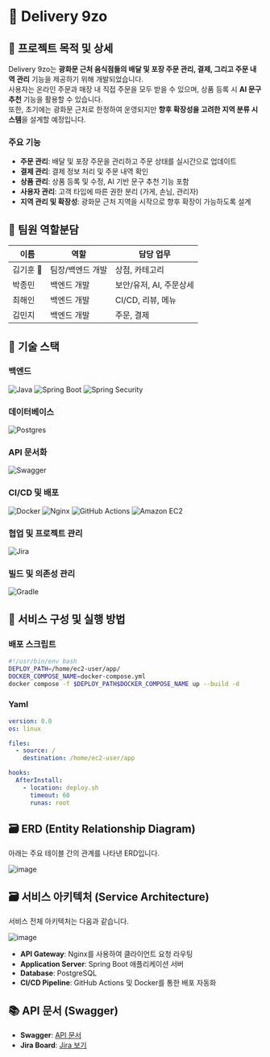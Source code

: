 # 📌 Delivery 9zo

## 📖 프로젝트 목적 및 상세
Delivery 9zo는 **광화문 근처 음식점들의 배달 및 포장 주문 관리, 결제, 그리고 주문 내역 관리** 기능을 제공하기 위해 개발되었습니다.  
사용자는 온라인 주문과 매장 내 직접 주문을 모두 받을 수 있으며, 상품 등록 시 **AI 문구 추천** 기능을 활용할 수 있습니다.  
또한, 초기에는 광화문 근처로 한정하여 운영되지만 **향후 확장성을 고려한 지역 분류 시스템**을 설계할 예정입니다.

### 주요 기능
- **주문 관리**: 배달 및 포장 주문을 관리하고 주문 상태를 실시간으로 업데이트
- **결제 관리**: 결제 정보 처리 및 주문 내역 확인
- **상품 관리**: 상품 등록 및 수정, AI 기반 문구 추천 기능 포함
- **사용자 관리**: 고객 타입에 따른 권한 분리 (가게, 손님, 관리자)
- **지역 관리 및 확장성**: 광화문 근처 지역을 시작으로 향후 확장이 가능하도록 설계



## 👥 팀원 역할분담
| 이름   | 역할           | 담당 업무                           |
|--------|----------------|-------------------------------------|
| 김기훈 👑 | 팀장/백엔드 개발 | 상점, 카테고리                       |
| 박종민 | 백엔드 개발      | 보안/유저, AI, 주문상세               |
| 최해인 | 백엔드 개발      | CI/CD, 리뷰, 메뉴                    |
| 김민지 | 백엔드 개발      | 주문, 결제                          |



## 🔧 기술 스택

### 백엔드
![Java](https://img.shields.io/badge/java-007396?style=for-the-badge&logo=OpenJDK&logoColor=white)
![Spring Boot](https://img.shields.io/badge/springboot-6DB33F?style=for-the-badge&logo=springboot&logoColor=white)
![Spring Security](https://img.shields.io/badge/Spring%20Security-6DB33F?style=for-the-badge&logo=Spring%20Security&logoColor=white)

### 데이터베이스
![Postgres](https://img.shields.io/badge/postgres-%23316192.svg?style=for-the-badge&logo=postgresql&logoColor=white)

### API 문서화
![Swagger](https://img.shields.io/badge/-Swagger-%23Clojure?style=for-the-badge&logo=swagger&logoColor=white)

### CI/CD 및 배포
![Docker](https://img.shields.io/badge/docker-%230db7ed.svg?style=for-the-badge&logo=docker&logoColor=white)
![Nginx](https://img.shields.io/badge/nginx-%23009639.svg?style=for-the-badge&logo=nginx&logoColor=white)
![GitHub Actions](https://img.shields.io/badge/GitHub%20Actions-2088FF?style=for-the-badge&logo=GitHub%20Actions&logoColor=white)
![Amazon EC2](https://img.shields.io/badge/Amazon%20EC2-FF9900?style=for-the-badge&logo=Amazon%20EC2&logoColor=white)

### 협업 및 프로젝트 관리
![Jira](https://img.shields.io/badge/jira-%230A0FFF.svg?style=for-the-badge&logo=jira&logoColor=white)

### 빌드 및 의존성 관리
![Gradle](https://img.shields.io/badge/Gradle-02303A.svg?style=for-the-badge&logo=Gradle&logoColor=white)



## 🚀 서비스 구성 및 실행 방법

### 배포 스크립트 
```bash
#!/usr/bin/env bash
DEPLOY_PATH=/home/ec2-user/app/
DOCKER_COMPOSE_NAME=docker-compose.yml
docker compose -f $DEPLOY_PATH$DOCKER_COMPOSE_NAME up --build -d
```

### Yaml
```yaml
version: 0.0
os: linux

files:
  - source: /
    destination: /home/ec2-user/app

hooks:
  AfterInstall:
    - location: deploy.sh
      timeout: 60
      runas: root
```



## 🗃️ ERD (Entity Relationship Diagram)
아래는 주요 테이블 간의 관계를 나타낸 ERD입니다.

![image](https://github.com/user-attachments/assets/873de1c7-7f69-4f2c-8cbc-66231a4c936e)




## 🗃️ 서비스 아키텍처 (Service Architecture)
서비스 전체 아키텍처는 다음과 같습니다.

![image](https://github.com/user-attachments/assets/528962e7-b511-49ea-9eb2-4f8720e6ef8a)


- **API Gateway**: Nginx를 사용하여 클라이언트 요청 라우팅
- **Application Server**: Spring Boot 애플리케이션 서버
- **Database**: PostgreSQL
- **CI/CD Pipeline**: GitHub Actions 및 Docker를 통한 배포 자동화



## 📚 API 문서 (Swagger)
- **Swagger**: [API 문서](https://sparta-delivery-9zo.p-e.kr/swagger-ui/index.html)
- **Jira Board**: [Jira 보기](https://develop-cloud.atlassian.net/jira/software/projects/SCRUM/boards/1/timeline)



